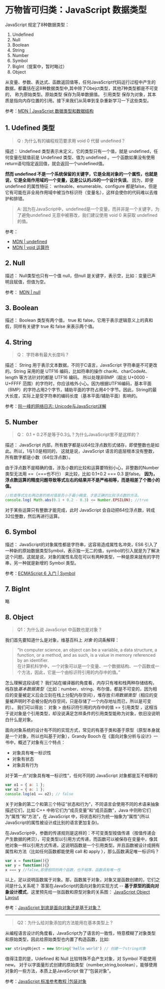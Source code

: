# 万物皆可归类：JavaScript 数据类型

JavaScript 规定了8种数据类型：

1. Undefined 
2. Null
3. Boolean
4. String
5. Number
6. Symbol
7. BigInt（提案中，暂时略过）
8. Object

从变量、参数、表达式、函数返回值等，任何JavaScript代码运行过程中产生的数据，都囊括在这8种数据类型中,其中除了Obejct类型，其他7种类型都是不可变的，
称为原始类型。原始类型 保存为简单数据值。 引用类型 保存为对象，其本质是指向内存位置的引用。接下来我们从简单到复杂重新学习一下这些类型。    

参考：[MDN | JavaScript 数据类型和数据结构](https://developer.mozilla.org/zh-CN/docs/Web/JavaScript/Data_structures)

##  1. Udefined 类型

> Q : 为什么有的编程规范要求用 void 0 代替 undefined？

描述： Undefined 类型表示未定义，它的类型只有一个值，就是 undefined，任何变量在赋值前是 Undefined 类型、值为 undefined 。一个函数如果没有使用return语句指定返回值，就会返回一个undefined值。

**然而 undefined 不是一个系统保留的关键字，它是全局对象的一个属性，也就是说，它是全局作用域的一个变量，这是公认的JS的一个设计失误**。 因为，即便undefined 的属性特征： writeable、enumerable、configure 都是false，但是它有可能在非全局作用域中被当作标识符（变量名），这样会使你的代码难以去维护和排错。

> A: 因为在JavaScript中，undefined是一个变量，而并非是一个关键字，为了避免undefined 无意中被篡改，我们建议使用 void 0 来获取 undefined 的值。

参考：
- [MDN | undefined](https://developer.mozilla.org/zh-CN/docs/Web/JavaScript/Reference/Global_Objects/undefined)
- [MDN | void 运算符](https://developer.mozilla.org/zh-CN/docs/Web/JavaScript/Reference/Operators/void)

## 2. Null

描述： Null类型也只有一个值 null，但null 是关键字，表示空，比如：变量已声明且赋值，但值为空。

参考： [MDN | null](https://developer.mozilla.org/zh-CN/docs/Web/JavaScript/Reference/Global_Objects/null)

## 3. Boolean

描述： Boolean 类型有两个值， true 和 false，它用于表示逻辑意义上的真和假，同样有关键字 true 和 false 来表示两个值。

## 4. String

> Q： 字符串有最大长度吗？

描述： String 用于表示文本数据，不同于C语言，JavaScript 字符串是不可更改的。String 采用的是 UTF16 编码，比如符串的操作 charAt、charCodeAt、length 等方法针对的都是 UTF16 编码。 所以处理非BMP（超出 U+0000 - U+FFFF 范围）的字符时，你应该格外小心。因为根据UTF16编码，基本平面（BMP）的字符占用2个字节，辅助平面的字符占用4个字节。因此，String的最大长度，实际上是受字符串的编码长度（基本平面/辅助平面）影响的。

参考：[阮一峰的网络日志: Unicode与JavaScript详解](https://www.ruanyifeng.com/blog/2014/12/unicode.html)


## 5. Number

> Q： 0.1 + 0.2不是等于0.3么？为什么JavaScript里不是这样的？

描述： JavaScript 内部，所有数字都是以64位浮点数形式储存，即使整数也是如此。所以，1与1.0是相同的，
这就是说，JavaScript 语言的底层根本没有整数，所有数字都是小数（64位浮点数）。

由于浮点数不是精确的值，涉及小数的比较和运算要特别小心，非整数的Number类型无法用 ==（===也不行） 来比较，比如 0.1+0.2 === 0.3 是false。 **因为，浮点数运算的精度问题导致等式左右的结果并不是严格相等，而是相差了个微小的值。**

```JavaScript
//检查等式左右两边差的绝对值是否小于最小精度，才是正确的比较浮点数的方法。
console.log( Math.abs(0.1 + 0.2 - 0.3) <= Number.EPSILON); //true
```
对于某些运算只有整数才能完成，此时 JavaScript 会自动把64位浮点数，转成32位整数，然后再进行运算。

## 6. Symbol

描述： JavaScript的对象属性都是字符串，这容易造成属性名冲突，ES6 引入了一种新的原始数据类型Symbol，表示独一无二的值，symbol的引入就是为了解决这个问题。这就是说，对象的属性名现在可以有两种类型，一种是原来就有的字符串，另一种就是新增的 Symbol 类型。

参考：[ECMAScript 6 入门 | Symbol](https://es6.ruanyifeng.com/#docs/symbol)

## 7. BigInt

略

## 8. Object

> Q1：为什么说 JavaScript 中函数也是对象？

我们首先要知道什么是对象，维基百科上 *对象* 的词条解释：

>“In computer science, an object can be a variable, a data structure, a function, or a method, and as such, is a value in memory referenced by an identifier.    
在计算机科学中，一个对象可以是一个变量、一个数据结构、一个函数或一个方法，因此，它是一个由标识符引用的内存中的值。”

怎么理解这段话呢？ 我们站在编译器的角度看，内存只有堆和栈两种存储结构，栈存放*基本数据类型*（比如：number、string、布尔值，都是不可变的，因为相应的变量被定义后会立刻在栈上分配内存空间），堆存放*引用数据类型*（相应的变量被声明时不会被分配内存空间，只是存储了一个内存地址而已，所以是可变的）。
我们可以得出： 对象 > 由标识符引用的内存中的值 == 引用类型 ，这相当于说对象是个引用类型，却没说满足怎样条件的引用类型能称为对象，依旧没说明白什么是对象。


面向对象系统的设计有不同的实现方式，常见的有基于类和基于原型（原型本身就是一个对象，所以也叫基于对象），Grandy Booch 在《面向对象分析与设计》一书中，概述了对象有三个特点：

- 对象具有唯一标识性
- 对象有状态
- 对象具有行为

对于第一点“对象具有唯一标识性”，任何不同的 JavaScript 对象都是互不相等的

```JavaScript
var o1 = { a: 1 };
var o2 = { a: 1 };
console.log(o1 == o2); // false
```
关于对象的第二个和第三个特征“状态和行为”，不同语言会使用不同的术语来抽象描述它们，比如 C++ 中称它们为“成员变量”和“成员函数”，Java 中则称它们为“属性”和“方法”，在 JavaScript 中，将状态和行为统一抽象为“属性”(所以JavaScript的属性被设计成比别的语言更加复杂)。


在JavaScript中，参数的传递规则是这样的：不可变类型按值传递（按值传递会产生数据的拷贝），可变类型以引用方式传递，而函数可以被保存在变量中，像其他对象一样以引用方式传递，这说明函数是一个引用类型。并且函数被设计成拥有属性和方法（比如任何函数都能使用 call 和 apply ），那么函数满足唯一标识吗？

```JavaScript
var x = function(){}
var y = function(){}
x === y //false,即便相同的两个函数，也不相等，函数具有唯一性
```
以上，足以说明函数属于对象。那，函数属于对象，对象又是函数创建的，它们之间是什么关系呢？ 
答案在JavaScript的面向对象的实现方式 -- **基于原型的面向对象设计模式**，这里预先给一张函数和原型对象的关系图：
[JavaScript Object Layout](http://www.mollypages.org/tutorials/js.mp)

参考：[JavaScript 到底是面向对象还是基于对象？](https://www.infoq.cn/article/3*8POPcRSClQh1Cp9Sqg)

---

> Q2：为什么给对象添加的方法能用在基本类型上？

从编程语言设计的角度看，JavaScript为了语言的一致性，特意模糊了对象类型和原始类型，因此给原始类型也内置了构造函数，比如:

```JavaScript
var stringObject = new String('hello world') // 创建一个string对象
```
值得注意的是，Udefined 和 Null 比较特殊不会产生对象，对 Symbol 不能使用 new。
对于以字面量形式创建的原始类型（number,string,boolean），能够使用对象的一些方法，本质上是JavaScript 做了“包装对象”。

参考：[JavaScript 标准参考教程 |包装对象](https://javascript.ruanyifeng.com/stdlib/wrapper.html)
